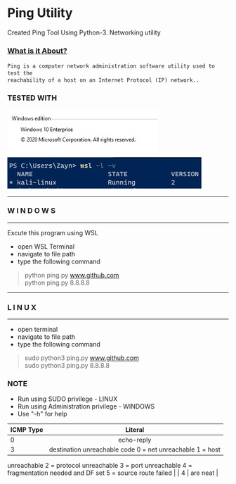 # Ping Utility 
  Created Ping Tool Using Python-3. Networking utility

### [What is it About?](https://en.wikipedia.org/wiki/Ping_(networking_utility))
    Ping is a computer network administration software utility used to test the 
    reachability of a host on an Internet Protocol (IP) network..

### TESTED WITH
![WinVer](./Screenshots/1.JPG) ![WinVer](./Screenshots/2.JPG)

-----------------------------------
###       W I N D O W S
-----------------------------------
Excute this program using WSL
- open WSL Terminal
- navigate to  file path
- type the following command
>python ping.py www.github.com  <br/>
>python ping.py 8.8.8.8 <br/>
-----------------------------------
###         L I N U X
-----------------------------------
- open terminal
- navigate to file path
- type the following command
>sudo python3 ping.py www.github.com  <br/>
>sudo python3 ping.py 8.8.8.8 <br/>

### NOTE
- Run using SUDO privilege              - LINUX
- Run using Administration privilege    - WINDOWS
- Use "-h" for help

| ICMP Type     | Literal                                                          |
| :------------ |:---------------------------------------------------------------: | 
| 0             | echo-reply                                                       |
| 3             | destination unreachable code 0 = net unreachable 1 = host <b/>
unreachable 2 = protocol unreachable 3 = port unreachable 4 =
fragmentation needed and DF set 5 = source route failed                            |
| 4             | are neat                                                         |
  
